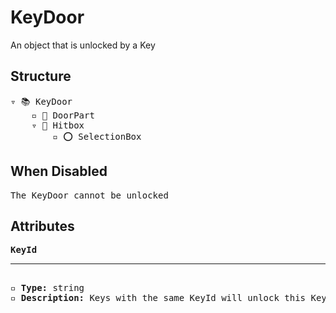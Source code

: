 # KeyDoor

An object that is unlocked by a Key

## Structure
<pre>
▿ 📚 KeyDoor
    ▫️ 🔲 DoorPart  
    ▿ 🔲 Hitbox 
        ▫️ ⭕️ SelectionBox
</pre>

## When Disabled
<pre>
The KeyDoor cannot be unlocked
</pre>

## Attributes
<pre>
<b>KeyId</b>  
<hr>
▫️ <b>Type:</b> string  
▫️ <b>Description:</b> Keys with the same KeyId will unlock this KeyDoor
</pre>
